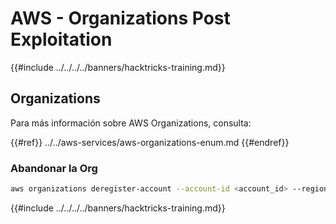 # AWS - Organizations Post Exploitation

{{#include ../../../../banners/hacktricks-training.md}}

## Organizations

Para más información sobre AWS Organizations, consulta:

{{#ref}}
../../aws-services/aws-organizations-enum.md
{{#endref}}

### Abandonar la Org
```bash
aws organizations deregister-account --account-id <account_id> --region <region>
```
{{#include ../../../../banners/hacktricks-training.md}}
